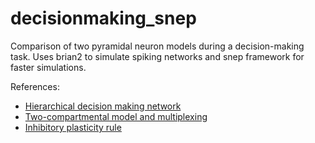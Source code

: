 # decisionmaking_snep

Comparison of two pyramidal neuron models during a decision-making task. 
Uses brian2 to simulate spiking networks and snep framework for faster simulations.

References:
- [Hierarchical decision making network](https://www.nature.com/articles/ncomms7177)
- [Two-compartmental model and multiplexing](https://www.pnas.org/content/115/27/E6329)
- [Inhibitory plasticity rule](http://science.sciencemag.org/content/334/6062/1569.full)
